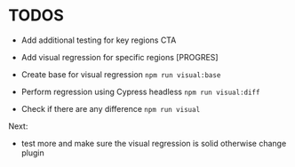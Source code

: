 # TODOS

- Add additional testing for key regions CTA

- Add visual regression for specific regions [PROGRES]

- Create base for visual regression `npm run visual:base`
- Perform regression using Cypress headless `npm run visual:diff`
- Check if there are any difference `npm run visual`

Next:
- test more and make sure the visual regression is solid otherwise change plugin
